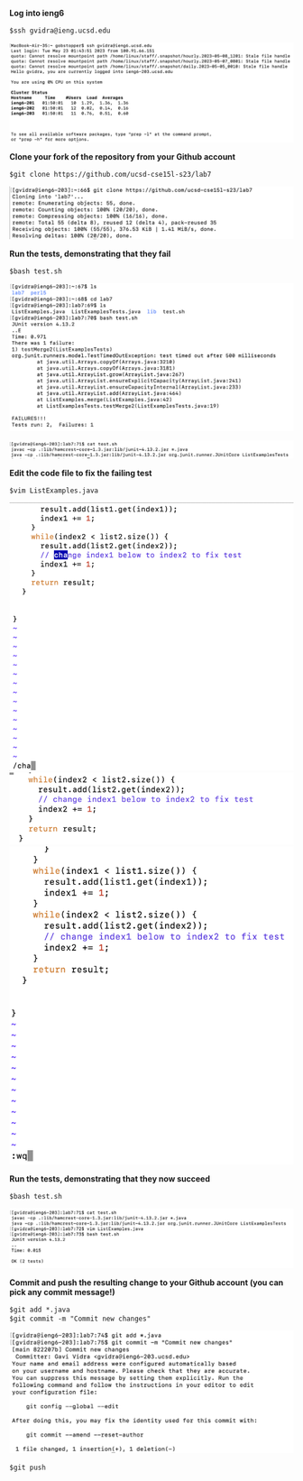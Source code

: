 **Log into ieng6**
```
$ssh gvidra@ieng.ucsd.edu
```
![](sshLogin.png)

**Clone your fork of the repository from your Github account**
```
$git clone https://github.com/ucsd-cse15l-s23/lab7
```
![](gitclone.png)

**Run the tests, demonstrating that they fail**
```
$bash test.sh
```
![](testFailure.png)

![](catTest.png)


**Edit the code file to fix the failing test**
```
$vim ListExamples.java
```
![](vim.png)
![](vim2.png)
![](vim3.png)

**Run the tests, demonstrating that they now succeed**
```
$bash test.sh
```
![](testPassed.png)

**Commit and push the resulting change to your Github account (you can pick any commit message!)**
```
$git add *.java
$git commit -m "Commit new changes"
```
![](gitCommit.png)

```
$git push
```
